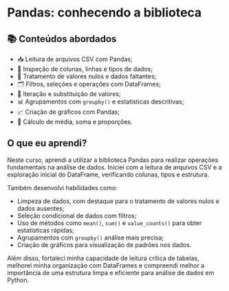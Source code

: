 # Pandas: conhecendo a biblioteca

## 📚 Conteúdos abordados
- 📥 Leitura de arquivos CSV com Pandas;
- 🧭 Inspeção de colunas, linhas e tipos de dados;
- 🧹 Tratamento de valores nulos e dados faltantes;
- 🗂️ Filtros, seleções e operações com DataFrames;
- 🔁 Iteração e substituição de valores;
- 📊 Agrupamentos com `groupby()` e estatísticas descritivas;
- 📈 Criação de gráficos com Pandas;
- 🧮 Cálculo de média, soma e proporções.

## O que eu aprendi?
Neste curso, aprendi a utilizar a biblioteca Pandas para realizar operações fundamentais na análise de dados. Iniciei com a leitura de arquivos CSV e a exploração inicial do DataFrame, verificando colunas, tipos e estrutura.

Também desenvolvi habilidades como:
- Limpeza de dados, com destaque para o tratamento de valores nulos e dados ausentes;
- Seleção condicional de dados com filtros;
- Uso de métodos como `mean()`, `sum()` e `value_counts()` para obter estatísticas rápidas;
- Agrupamentos com `groupby()` análise mais precisa;
- Criação de gráficos para visualização de padrões nos dados.

Além disso, fortaleci minha capacidade de leitura crítica de tabelas, melhorei minha organização com DataFrames e compreendi melhor a importância de uma estrutura limpa e eficiente para análise de dados em Python.

